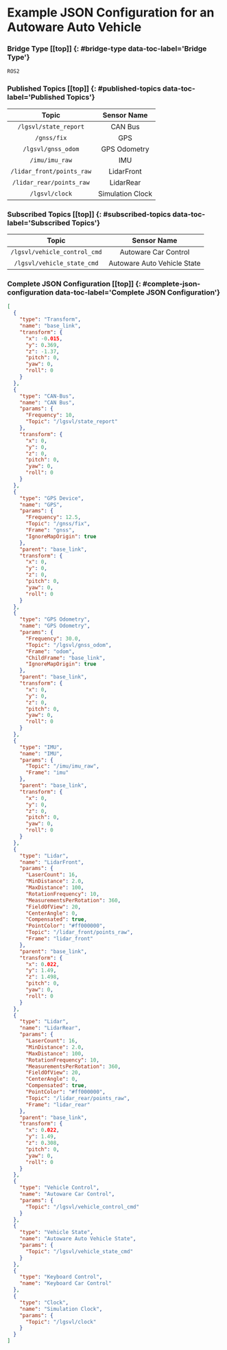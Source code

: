 # Example JSON Configuration for an Autoware Auto Vehicle [](#top)

### Bridge Type [[top]] {: #bridge-type data-toc-label='Bridge Type'}

`ROS2`

### Published Topics [[top]] {: #published-topics data-toc-label='Published Topics'}

|Topic|Sensor Name|
|:-:|:-:|
|`/lgsvl/state_report`|CAN Bus|
|`/gnss/fix`|GPS|
|`/lgsvl/gnss_odom`|GPS Odometry|
|`/imu/imu_raw`|IMU|
|`/lidar_front/points_raw`|LidarFront|
|`/lidar_rear/points_raw`|LidarRear|
|`/lgsvl/clock`|Simulation Clock|

### Subscribed Topics [[top]] {: #subscribed-topics data-toc-label='Subscribed Topics'}

|Topic|Sensor Name|
|:-:|:-:|
|`/lgsvl/vehicle_control_cmd`|Autoware Car Control|
|`/lgsvl/vehicle_state_cmd`|Autoware Auto Vehicle State|

### Complete JSON Configuration [[top]] {: #complete-json-configuration data-toc-label='Complete JSON Configuration'}
```JSON
[
  {
    "type": "Transform",
    "name": "base_link",
    "transform": {
      "x": -0.015,
      "y": 0.369,
      "z": -1.37,
      "pitch": 0,
      "yaw": 0,
      "roll": 0
    }
  },
  {
    "type": "CAN-Bus",
    "name": "CAN Bus",
    "params": {
      "Frequency": 10,
      "Topic": "/lgsvl/state_report"
    },
    "transform": {
      "x": 0,
      "y": 0,
      "z": 0,
      "pitch": 0,
      "yaw": 0,
      "roll": 0
    }
  },
  {
    "type": "GPS Device",
    "name": "GPS",
    "params": {
      "Frequency": 12.5,
      "Topic": "/gnss/fix",
      "Frame": "gnss",
      "IgnoreMapOrigin": true
    },
    "parent": "base_link",
    "transform": {
      "x": 0,
      "y": 0,
      "z": 0,
      "pitch": 0,
      "yaw": 0,
      "roll": 0
    }
  },
  {
    "type": "GPS Odometry",
    "name": "GPS Odometry",
    "params": {
      "Frequency": 30.0,
      "Topic": "/lgsvl/gnss_odom",
      "Frame": "odom",
      "ChildFrame": "base_link",
      "IgnoreMapOrigin": true
    },
    "parent": "base_link",
    "transform": {
      "x": 0,
      "y": 0,
      "z": 0,
      "pitch": 0,
      "yaw": 0,
      "roll": 0
    }
  },
  {
    "type": "IMU",
    "name": "IMU",
    "params": {
      "Topic": "/imu/imu_raw",
      "Frame": "imu"
    },
    "parent": "base_link",
    "transform": {
      "x": 0,
      "y": 0,
      "z": 0,
      "pitch": 0,
      "yaw": 0,
      "roll": 0
    }
  },
  {
    "type": "Lidar",
    "name": "LidarFront",
    "params": {
      "LaserCount": 16,
      "MinDistance": 2.0,
      "MaxDistance": 100,
      "RotationFrequency": 10,
      "MeasurementsPerRotation": 360,
      "FieldOfView": 20,
      "CenterAngle": 0,
      "Compensated": true,
      "PointColor": "#ff000000",
      "Topic": "/lidar_front/points_raw",
      "Frame": "lidar_front"
    },
    "parent": "base_link",
    "transform": {
      "x": 0.022,
      "y": 1.49,
      "z": 1.498,
      "pitch": 0,
      "yaw": 0,
      "roll": 0
    }
  },
  {
    "type": "Lidar",
    "name": "LidarRear",
    "params": {
      "LaserCount": 16,
      "MinDistance": 2.0,
      "MaxDistance": 100,
      "RotationFrequency": 10,
      "MeasurementsPerRotation": 360,
      "FieldOfView": 20,
      "CenterAngle": 0,
      "Compensated": true,
      "PointColor": "#ff000000",
      "Topic": "/lidar_rear/points_raw",
      "Frame": "lidar_rear"
    },
    "parent": "base_link",
    "transform": {
      "x": 0.022,
      "y": 1.49,
      "z": 0.308,
      "pitch": 0,
      "yaw": 0,
      "roll": 0
    }
  },
  {
    "type": "Vehicle Control",
    "name": "Autoware Car Control",
    "params": {
      "Topic": "/lgsvl/vehicle_control_cmd"
    }
  },
  {
    "type": "Vehicle State",
    "name": "Autoware Auto Vehicle State",
    "params": {
      "Topic": "/lgsvl/vehicle_state_cmd"
    }
  },
  {
    "type": "Keyboard Control",
    "name": "Keyboard Car Control"
  },
  {
    "type": "Clock",
    "name": "Simulation Clock",
    "params": {
      "Topic": "/lgsvl/clock"
    }
  }
]
```
